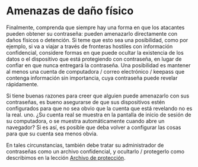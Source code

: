 [Title]: # (Amenazas a la seguridad física)
[Order]: # (10)

# Amenazas de daño físico

Finalmente, comprenda que siempre hay una forma en que los atacantes pueden obtener su contraseña: pueden amenazarlo directamente con daños físicos o detención. Si teme que esto sea una posibilidad, como por ejemplo, si va a viajar a través de fronteras hostiles con información confidencial, considere formas en que puede ocultar la existencia de los datos o el dispositivo que está protegiendo con contraseña, en lugar de confiar en que nunca entregará la contraseña. Una posibilidad es mantener al menos una cuenta de computadora / correo electrónico / keepass que contenga información sin importancia, cuya contraseña puede revelar rápidamente.

Si tiene buenas razones para creer que alguien puede amenazarlo con sus contraseñas, es bueno asegurarse de que sus dispositivos estén configurados para que no sea obvio que la cuenta que está revelando no es la real. uno. ¿Su cuenta real se muestra en la pantalla de inicio de sesión de su computadora, o se muestra automáticamente cuando abre un navegador? Si es así, es posible que deba volver a configurar las cosas para que su cuenta sea menos obvia.

En tales circunstancias, también debe tratar su administrador de contraseñas como un archivo confidencial, y ocultarlo / protegerlo como describimos en la lección [Archivo de protección](umbrella://lesson/protecting-files).
